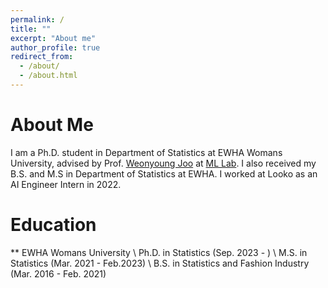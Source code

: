 ```yaml
---
permalink: /
title: ""
excerpt: "About me"
author_profile: true
redirect_from: 
  - /about/
  - /about.html
---
```


About Me
======
I am a Ph.D. student in Department of Statistics at EWHA Womans University, advised by Prof. [Weonyoung Joo](https://ml.ewha.ac.kr/professor) at [ML Lab](https://ml.ewha.ac.kr/main). I also received my B.S. and M.S in Department of Statistics at EWHA. I worked at Looko as an AI Engineer Intern in 2022.


Education
======
** EWHA Womans University
   \\ Ph.D. in Statistics (Sep. 2023 - )
   \\ M.S. in Statistics (Mar. 2021 - Feb.2023)
   \\ B.S. in Statistics and Fashion Industry (Mar. 2016 - Feb. 2021)




